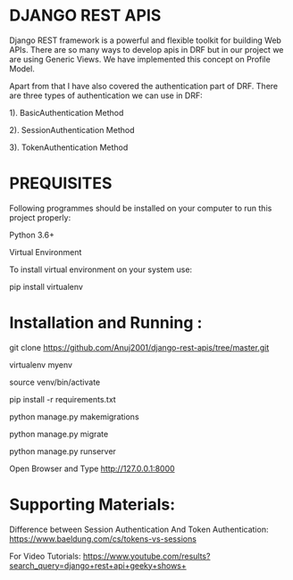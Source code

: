 # DJANGO REST APIS
Django REST framework is a powerful and flexible toolkit for building Web APIs.
There are so many ways to develop apis in DRF but in our project we are using Generic Views.
We have implemented this concept on Profile Model.


Apart from that I have also covered the authentication part of DRF.
There are three types of authentication we can use in DRF:

1). BasicAuthentication Method 

2). SessionAuthentication Method

3). TokenAuthentication Method

# PREQUISITES

Following programmes should be installed on your computer to run this project properly:

Python 3.6+

Virtual Environment

To install virtual environment on your system use:

pip install virtualenv

# Installation and Running :

git clone https://github.com/Anuj2001/django-rest-apis/tree/master.git

virtualenv myenv

source venv/bin/activate

pip install -r requirements.txt

python manage.py makemigrations

python manage.py migrate

python manage.py runserver

Open Browser and Type http://127.0.0.1:8000

# Supporting Materials:

Difference between Session Authentication And Token Authentication:
https://www.baeldung.com/cs/tokens-vs-sessions

For Video Tutorials:
https://www.youtube.com/results?search_query=django+rest+api+geeky+shows+

